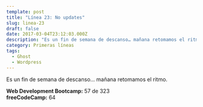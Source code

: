 ```yaml
---
template: post
title: "Línea 23: No updates"
slug: linea-23
draft: false
date: 2017-03-04T23:12:03.000Z
description: "Es un fin de semana de descanso… mañana retomamos el ritmo."
category: Primeras líneas
tags:
  - Ghost
  - Wordpress
---
```

Es un fin de semana de descanso… mañana retomamos el ritmo.

 **Web Development Bootcamp:** 57 de 323  
 **freeCodeCamp:** 64

 